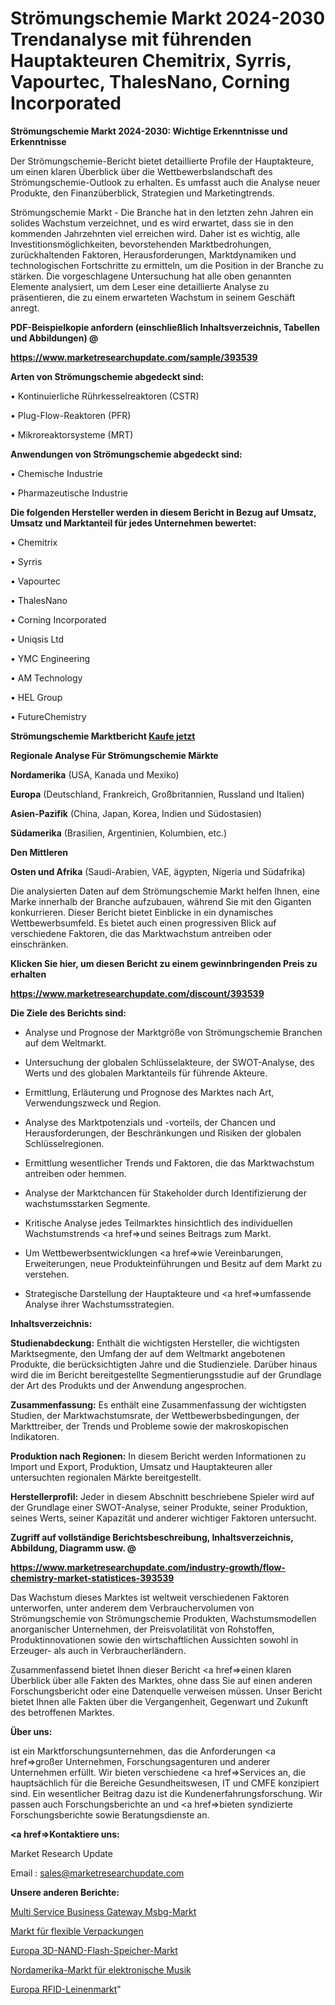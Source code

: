# Strömungschemie Markt 2024-2030 Trendanalyse mit führenden Hauptakteuren Chemitrix, Syrris, Vapourtec, ThalesNano, Corning Incorporated

<strong>Strömungschemie Markt 2024-2030: Wichtige Erkenntnisse und Erkenntnisse</strong>

Der Strömungschemie-Bericht bietet detaillierte Profile der Hauptakteure, um einen klaren Überblick über die Wettbewerbslandschaft des Strömungschemie-Outlook zu erhalten. Es umfasst auch die Analyse neuer Produkte, den Finanzüberblick, Strategien und Marketingtrends.

Strömungschemie Markt - Die Branche hat in den letzten zehn Jahren ein solides Wachstum verzeichnet, und es wird erwartet, dass sie in den kommenden Jahrzehnten viel erreichen wird. Daher ist es wichtig, alle Investitionsmöglichkeiten, bevorstehenden Marktbedrohungen, zurückhaltenden Faktoren, Herausforderungen, Marktdynamiken und technologischen Fortschritte zu ermitteln, um die Position in der Branche zu stärken. Die vorgeschlagene Untersuchung hat alle oben genannten Elemente analysiert, um dem Leser eine detaillierte Analyse zu präsentieren, die zu einem erwarteten Wachstum in seinem Geschäft anregt.



<strong><b>PDF-Beispielkopie anfordern (einschließlich Inhaltsverzeichnis, Tabellen und Abbildungen) @ </b></strong>

<strong><a href=https://www.marketresearchupdate.com/sample/393539>

<strong>https://www.marketresearchupdate.com/sample/393539</u></a></strong></strong>



<strong>Arten von Strömungschemie abgedeckt sind:</strong>

• Kontinuierliche Rührkesselreaktoren (CSTR)

• Plug-Flow-Reaktoren (PFR)

• Mikroreaktorsysteme (MRT)



<strong>Anwendungen von Strömungschemie abgedeckt sind:</strong>

• Chemische Industrie

• Pharmazeutische Industrie



<strong>Die folgenden Hersteller werden in diesem Bericht in Bezug auf Umsatz, Umsatz und Marktanteil für jedes Unternehmen bewertet:</strong>

• Chemitrix

• Syrris

• Vapourtec

• ThalesNano

• Corning Incorporated

• Uniqsis Ltd

• YMC Engineering

• AM Technology

• HEL Group

• FutureChemistry



<strong>Strömungschemie Marktbericht <a href=https://www.marketresearchupdate.com/buynow/393539>Kaufe jetzt</a></strong>



<strong>Regionale Analyse Für Strömungschemie Märkte</strong>



<strong>Nordamerika</strong> (USA, Kanada und Mexiko)



<strong>Europa</strong> (Deutschland, Frankreich, Großbritannien, Russland und Italien)



<strong>Asien-Pazifik</strong> (China, Japan, Korea, Indien und Südostasien)



<strong>Südamerika</strong> (Brasilien, Argentinien, Kolumbien, etc.)



<strong>Den Mittleren</strong> 

<strong>Osten und Afrika</strong> (Saudi-Arabien, VAE, ägypten, Nigeria und Südafrika)

Die analysierten Daten auf dem Strömungschemie Markt helfen Ihnen, eine Marke innerhalb der Branche aufzubauen, während Sie mit den Giganten konkurrieren. Dieser Bericht bietet Einblicke in ein dynamisches Wettbewerbsumfeld. Es bietet auch einen progressiven Blick auf verschiedene Faktoren, die das Marktwachstum antreiben oder einschränken.



<strong>Klicken Sie hier, um diesen Bericht zu einem gewinnbringenden Preis zu erhalten
</strong>

<strong><a href=https://www.marketresearchupdate.com/discount/393539>https://www.marketresearchupdate.com/discount/393539</b></u></strong></a>



<strong>Die Ziele des Berichts sind:</strong>

- Analyse und Prognose der Marktgröße von Strömungschemie Branchen auf dem Weltmarkt.

- Untersuchung der globalen Schlüsselakteure, der SWOT-Analyse, des Werts und des globalen Marktanteils für führende Akteure.

- Ermittlung, Erläuterung und Prognose des Marktes nach Art, Verwendungszweck und Region.

- Analyse des Marktpotenzials und -vorteils, der Chancen und Herausforderungen, der Beschränkungen und Risiken der globalen Schlüsselregionen.

- Ermittlung wesentlicher Trends und Faktoren, die das Marktwachstum antreiben oder hemmen.

- Analyse der Marktchancen für Stakeholder durch Identifizierung der wachstumsstarken Segmente.

- Kritische Analyse jedes Teilmarktes hinsichtlich des individuellen Wachstumstrends <a href=>und</a> seines Beitrags zum Markt.

- Um Wettbewerbsentwicklungen <a href=>wie</a> Vereinbarungen, Erweiterungen, neue Produkteinführungen und Besitz auf dem Markt zu verstehen.

- Strategische Darstellung der Hauptakteure und <a href=>umfas</a>sende Analyse ihrer Wachstumsstrategien.



<strong>Inhaltsverzeichnis:</strong>



<strong>Studienabdeckung:</strong> Enthält die wichtigsten Hersteller, die wichtigsten Marktsegmente, den Umfang der auf dem Weltmarkt angebotenen Produkte, die berücksichtigten Jahre und die Studienziele. Darüber hinaus wird die im Bericht bereitgestellte Segmentierungsstudie auf der Grundlage der Art des Produkts und der Anwendung angesprochen.



<strong>Zusammenfassung:</strong> Es enthält eine Zusammenfassung der wichtigsten Studien, der Marktwachstumsrate, der Wettbewerbsbedingungen, der Markttreiber, der Trends und Probleme sowie der makroskopischen Indikatoren.



<strong>Produktion nach Regionen:</strong> In diesem Bericht werden Informationen zu Import und Export, Produktion, Umsatz und Hauptakteuren aller untersuchten regionalen Märkte bereitgestellt.



<strong>Herstellerprofil:</strong> Jeder in diesem Abschnitt beschriebene Spieler wird auf der Grundlage einer SWOT-Analyse, seiner Produkte, seiner Produktion, seines Werts, seiner Kapazität und anderer wichtiger Faktoren untersucht.



<strong><b>Zugriff auf vollständige Berichtsbeschreibung, Inhaltsverzeichnis, Abbildung, Diagramm usw. @ </b></strong>

<strong><a href=https://www.marketresearchupdate.com/industry-growth/flow-chemistry-market-statistices-393539>https://www.marketresearchupdate.com/industry-growth/flow-chemistry-market-statistices-393539</a></strong>

Das Wachstum dieses Marktes ist weltweit verschiedenen Faktoren unterworfen, unter anderem dem Verbrauchervolumen von Strömungschemie von Strömungschemie Produkten, Wachstumsmodellen anorganischer Unternehmen, der Preisvolatilität von Rohstoffen, Produktinnovationen sowie den wirtschaftlichen Aussichten sowohl in Erzeuger- als auch in Verbraucherländern.

Zusammenfassend bietet Ihnen dieser Bericht <a href=>einen</a> klaren Überblick über alle Fakten des Marktes, ohne dass Sie auf einen anderen Forschungsbericht oder eine Datenquelle verweisen müssen. Unser Bericht bietet Ihnen alle Fakten über die Vergangenheit, Gegenwart und Zukunft des betroffenen Marktes.



<strong>Über uns:</strong>

 ist ein Marktforschungsunternehmen, das die Anforderungen <a href=>großer</a> Unternehmen, Forschungsagenturen und anderer Unternehmen erfüllt. Wir bieten verschiedene <a href=>Services</a> an, die hauptsächlich für die Bereiche Gesundheitswesen, IT und CMFE konzipiert sind. Ein wesentlicher Beitrag dazu ist die Kundenerfahrungsforschung. Wir passen auch Forschungsberichte an und <a href=>bieten</a> syndizierte Forschungsberichte sowie Beratungsdienste an.



<strong><a href=>Kontaktiere uns:</a></strong>

Market Research Update

Email : sales@marketresearchupdate.com



<strong>Unsere anderen Berichte:</strong>

<a href=https://www.linkedin.com/pulse/multi-service-business-gateway-msbg-market-2023-future>Multi Service Business Gateway Msbg-Markt</a>

<a href=https://www.linkedin.com/pulse/flexible-packaging-market-research-report-reveals-explosive>Markt für flexible Verpackungen</a>

<a href=https://www.linkedin.com/pulse/europe-3d-nand-flash-memory-market-trends-size-growth>Europa 3D-NAND-Flash-Speicher-Markt</a>

<a href=https://www.linkedin.com/pulse/north-america-electronic-music-market-2023>Nordamerika-Markt für elektronische Musik</a>

<a href=https://www.linkedin.com/pulse/europe-rfid-linen-market-trends-2023-updated>Europa RFID-Leinenmarkt</a>"
